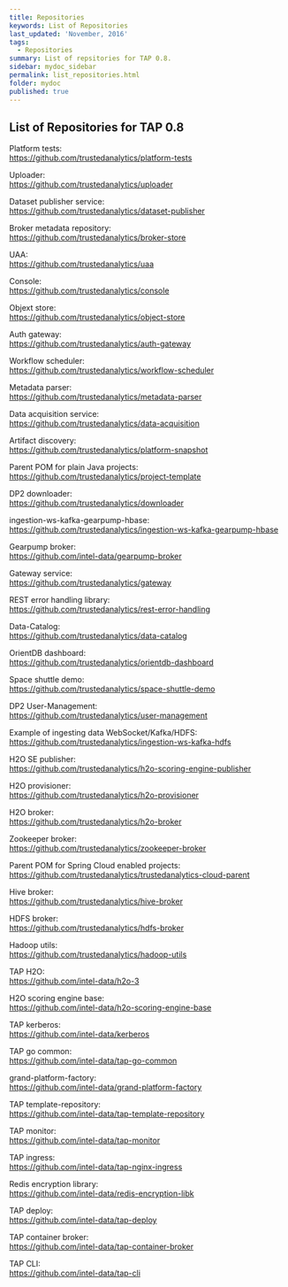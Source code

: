 ```yaml
---
title: Repositories
keywords: List of Repositories
last_updated: 'November, 2016'
tags:
  - Repositories
summary: List of repsitories for TAP 0.8. 
sidebar: mydoc_sidebar
permalink: list_repositories.html
folder: mydoc
published: true
---
```


## List of Repositories for TAP 0.8

Platform tests:  
https://github.com/trustedanalytics/platform-tests 

Uploader:  
https://github.com/trustedanalytics/uploader 

Dataset publisher service:  
https://github.com/trustedanalytics/dataset-publisher 

Broker metadata repository:  
https://github.com/trustedanalytics/broker-store 

UAA:  
https://github.com/trustedanalytics/uaa 

Console:  
https://github.com/trustedanalytics/console 

Objext store:  
https://github.com/trustedanalytics/object-store 

Auth gateway:  
https://github.com/trustedanalytics/auth-gateway 

Workflow scheduler:  
https://github.com/trustedanalytics/workflow-scheduler 

Metadata parser:  
https://github.com/trustedanalytics/metadata-parser 

Data acquisition service:  
https://github.com/trustedanalytics/data-acquisition 

Artifact discovery:  
https://github.com/trustedanalytics/platform-snapshot 

Parent POM for plain Java projects:  
https://github.com/trustedanalytics/project-template 

DP2 downloader:  
https://github.com/trustedanalytics/downloader 

ingestion-ws-kafka-gearpump-hbase:  
https://github.com/trustedanalytics/ingestion-ws-kafka-gearpump-hbase 

Gearpump broker:  
https://github.com/intel-data/gearpump-broker 

Gateway service:  
https://github.com/trustedanalytics/gateway 

REST error handling library:  
https://github.com/trustedanalytics/rest-error-handling 

Data-Catalog:  
https://github.com/trustedanalytics/data-catalog 

OrientDB dashboard:  
https://github.com/trustedanalytics/orientdb-dashboard 

Space shuttle demo:  
https://github.com/trustedanalytics/space-shuttle-demo 

DP2 User-Management:  
https://github.com/trustedanalytics/user-management 

Example of ingesting data WebSocket/Kafka/HDFS:  
https://github.com/trustedanalytics/ingestion-ws-kafka-hdfs 

H2O SE publisher:  
https://github.com/trustedanalytics/h2o-scoring-engine-publisher 

H2O provisioner:  
https://github.com/trustedanalytics/h2o-provisioner 

H2O broker:  
https://github.com/trustedanalytics/h2o-broker 

Zookeeper broker:  
https://github.com/trustedanalytics/zookeeper-broker 

Parent POM for Spring Cloud enabled projects:  
https://github.com/trustedanalytics/trustedanalytics-cloud-parent 

Hive broker:  
https://github.com/trustedanalytics/hive-broker 

HDFS broker:  
https://github.com/trustedanalytics/hdfs-broker 

Hadoop utils:  
https://github.com/trustedanalytics/hadoop-utils 

TAP H2O:  
https://github.com/intel-data/h2o-3 

H2O scoring engine base:  
https://github.com/intel-data/h2o-scoring-engine-base 

TAP kerberos:  
https://github.com/intel-data/kerberos

TAP go common:  
https://github.com/intel-data/tap-go-common

grand-platform-factory:  
https://github.com/intel-data/grand-platform-factory

TAP template-repository:  
https://github.com/intel-data/tap-template-repository

TAP monitor:  
https://github.com/intel-data/tap-monitor

TAP ingress:  
https://github.com/intel-data/tap-nginx-ingress

Redis encryption library:  
https://github.com/intel-data/redis-encryption-libk

TAP deploy:  
https://github.com/intel-data/tap-deploy

TAP container broker:  
https://github.com/intel-data/tap-container-broker

TAP CLI:  
https://github.com/intel-data/tap-cli
